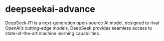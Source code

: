 # deepseekai-advance
DeepSeek-R1 is a next-generation open-source AI model, designed to rival OpenAI’s cutting-edge models, DeepSeek provides seamless access to state-of-the-art machine learning capabilities.
